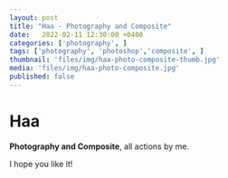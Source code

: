 ```yaml
---
layout: post
title: "Haa - Photography and Composite"
date:   2022-02-11 12:30:00 +0400
categories: ['photography', ]
tags: ['photography', 'photoshop','composite', ]
thumbnail: 'files/img/haa-photo-composite-thumb.jpg'
media: 'files/img/haa-photo-composite.jpg'
published: false
---
```

# Haa

**Photography and Composite**, all actions by me.

I hope you like it!
